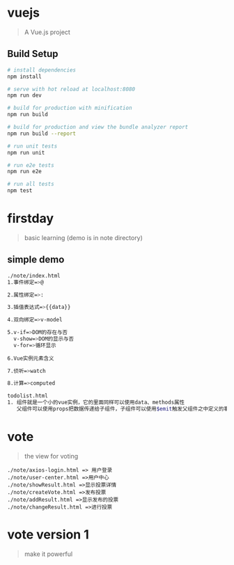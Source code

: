 # vuejs

> A Vue.js project

## Build Setup

``` bash
# install dependencies
npm install

# serve with hot reload at localhost:8080
npm run dev

# build for production with minification
npm run build

# build for production and view the bundle analyzer report
npm run build --report

# run unit tests
npm run unit

# run e2e tests
npm run e2e

# run all tests
npm test
```
# firstday

> basic learning (demo is in note directory)

## simple demo

```bash
./note/index.html
1.事件绑定=>@

2.属性绑定=>:

3.插值表达式=>{{data}}

4.双向绑定=>v-model

5.v-if=>DOM的存在与否
  v-show=>DOM的显示与否
  v-for=>循环显示
  
6.Vue实例元素含义

7.侦听=>watch

8.计算=>computed

todolist.html
1. 组件就是一个小的vue实例，它的里面同样可以使用data、methods属性
   父组件可以使用props把数据传递给子组件，子组件可以使用$emit触发父组件之中定义的事件
```
# vote 
 > the view for voting
 
 ```
 ./note/axios-login.html => 用户登录
 ./note/user-center.html =>用户中心
 ./note/showResult.html =>显示投票详情
 ./note/createVote.html =>发布投票
 ./note/addResult.html =>显示发布的投票
 ./note/changeResult.html =>进行投票
 ```
# vote version 1
> make it powerful

